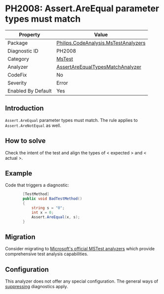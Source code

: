 # PH2008: Assert.AreEqual parameter types must match

| Property | Value  |
|--|--|
| Package | [Philips.CodeAnalysis.MsTestAnalyzers](https://www.nuget.org/packages/Philips.CodeAnalysis.MsTestAnalyzers) |
| Diagnostic ID | PH2008 |
| Category  | [MsTest](../MsTest.md) |
| Analyzer | [AssertAreEqualTypesMatchAnalyzer](https://github.com/philips-software/roslyn-analyzers/blob/main/Philips.CodeAnalysis.MsTestAnalyzers/AssertAreEqualTypesMatchAnalyzer.cs)
| CodeFix  | No |
| Severity | Error |
| Enabled By Default | Yes |

## Introduction

`Assert.AreEqual` parameter types must match. The rule applies to `Assert.AreNotEqual` as well.

## How to solve

Check the intent of the test and align the types of < expected > and < actual >.

## Example

Code that triggers a diagnostic:
``` cs
        [TestMethod]
        public void BadTestMethod()
        {
            string s = "0";
            int x = 0;
            Assert.AreEqual(x, s);
        }
```

## Migration

Consider migrating to [Microsoft's official MSTest analyzers](../MsTest.md#migration-guide) which provide comprehensive test analysis capabilities.

## Configuration

This analyzer does not offer any special configuration. The general ways of [suppressing](https://learn.microsoft.com/en-us/dotnet/fundamentals/code-analysis/suppress-warnings) diagnostics apply.
